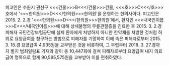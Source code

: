 피고인은 수원시 권선구 <<<건물>>>B<<</건물>>>건물, <<<호>>>C<<</호>>>호에서 '<<<한의원>>>D<<</한의원>>>한의원'을 운영하는 한의사이다.
피고인은 2015. 2. 2.경 '<<<한의원>>>D<<</한의원>>>한의원'에서, 환자인 <<<내국인이름>>>E<<</내국인이름>>>에 대해 상세불명의 무릎관절증을 진료한 후 2015. 3. 2.경 피해자 국민건강보험공단에 실제 환자에게 처방하지 아니한 한약재를 처방한 것처럼 허위로 요양급여를 청구하는 방법으로 피해자를 기망하여 이에 속은 피해자로부터 2015. 3. 18.경 요양급여 4,935원을 교부받은 것을 비롯하여, 그 무렵부터 2018. 3. 27.경까지 별지 범죄일람표 기재와 같이 총 10,447회에 걸쳐 피해자로부터 요양급여 내지 의료급여 명목으로 합계 90,595,575원을 교부받아 이를 편취하였다.